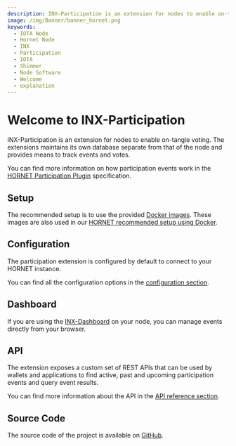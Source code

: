 ```yaml
---
description: INX-Participation is an extension for nodes to enable on-tangle voting.
image: /img/Banner/banner_hornet.png
keywords:
  - IOTA Node
  - Hornet Node
  - INX
  - Participation
  - IOTA
  - Shimmer
  - Node Software
  - Welcome
  - explanation
---
```


# Welcome to INX-Participation

INX-Participation is an extension for nodes to enable on-tangle voting.
The extensions maintains its own database separate from that of the node and provides means to track events and votes.

You can find more information on how participation events work in the [HORNET Participation Plugin](https://github.com/iota-community/treasury/blob/main/specifications/hornet-participation-plugin.md) specification.

## Setup

The recommended setup is to use the provided [Docker images](https://hub.docker.com/r/iotaledger/inx-participation).
These images are also used in our [HORNET recommended setup using Docker](/hornet/how_tos/using_docker).

## Configuration

The participation extension is configured by default to connect to your HORNET instance.

You can find all the configuration options in the [configuration section](configuration.md).

## Dashboard

If you are using the [INX-Dashboard](https://github.com/iotaledger/inx-dashboard) on your node, you can manage events directly from your browser.

## API

The extension exposes a custom set of REST APIs that can be used by wallets and applications to find active, past and upcoming participation events and query event results.

You can find more information about the API in the [API reference section](api_reference.md).

## Source Code

The source code of the project is available on [GitHub](https://github.com/iotaledger/inx-participation).
